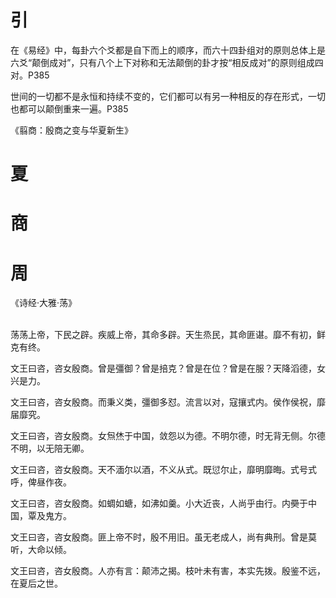 <!--
 * @Author: 夏朝辉 lesslessmore@163.com
 * @Date: 2023-05-30 17:39:04
 * @LastEditors: 夏朝辉 lesslessmore@163.com
 * @LastEditTime: 2023-05-31 10:23:41
-->
<h1>引</h1>
在《易经》中，每卦六个爻都是自下而上的顺序，而六十四卦组对的原则总体上是六爻“颠倒成对”，只有八个上下对称和无法颠倒的卦才按“相反成对”的原则组成四对。P385

世间的一切都不是永恒和持续不变的，它们都可以有另一种相反的存在形式，一切也都可以颠倒重来一遍。P385

《翦商：殷商之变与华夏新生》

# 夏

# 商

# 周

<div align="left">《诗经·大雅·荡》</div>
<br />
<div align="left">
  <p>荡荡上帝，下民之辟。疾威上帝，其命多辟。天生烝民，其命匪谌。靡不有初，鲜克有终。</p>
  <p>文王曰咨，咨女殷商。曾是彊御？曾是掊克？曾是在位？曾是在服？天降滔德，女兴是力。</p>
  <p>文王曰咨，咨女殷商。而秉义类，彊御多怼。流言以对，寇攘式内。侯作侯祝，靡届靡究。</p>
  <p>
  文王曰咨，咨女殷商。女炰烋于中国，敛怨以为德。不明尔德，时无背无侧。尔德不明，以无陪无卿。</p>
  <p>文王曰咨，咨女殷商。天不湎尔以酒，不义从式。既愆尔止，靡明靡晦。式号式呼，俾昼作夜。</p>
  <p>文王曰咨，咨女殷商。如蜩如螗，如沸如羹。小大近丧，人尚乎由行。内奰于中国，覃及鬼方。</p>
  <p>文王曰咨，咨女殷商。匪上帝不时，殷不用旧。虽无老成人，尚有典刑。曾是莫听，大命以倾。</p>
  <p>文王曰咨，咨女殷商。人亦有言：颠沛之揭。枝叶未有害，本实先拨。殷鉴不远，在夏后之世。</p>
</div>
